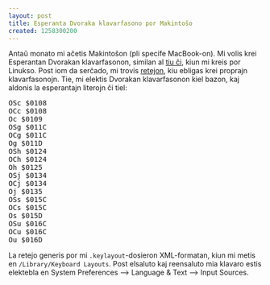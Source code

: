 ```yaml
---
layout: post
title: Esperanta Dvoraka klavarfasono por Makintoŝo
created: 1258300200
---
```

Antaŭ monato mi aĉetis Makintoŝon (pli specife MacBook-on).  Mi volis krei Esperantan Dvorakan klavarfasonon, similan al <a href="http://argilo.livejournal.com/27070.html">tiu ĉi</a>, kiun mi kreis por Linukso.  Post iom da serĉado, mi trovis <a href="http://wordherd.com/keyboards/">retejon</a>, kiu ebligas krei proprajn klavarfasonojn.  Tie, mi elektis Dvorakan klavarfasonon kiel bazon, kaj aldonis la esperantajn literojn ĉi tiel:
<pre>OSc $0108
OCc $0108
Oc $0109
OSg $011C
OCg $011C
Og $011D
OSh $0124
OCh $0124
Oh $0125
OSj $0134
OCj $0134
Oj $0135
OSs $015C
OCs $015C
Os $015D
OSu $016C
OCu $016C
Ou $016D</pre>
La retejo generis por mi <code>.keylayout</code>-dosieron XML-formatan, kiun mi metis en <code>/Library/Keyboard Layouts</code>.  Post elsaluto kaj reensaluto mia klavaro estis elektebla en System Preferences --> Language & Text --> Input Sources.
